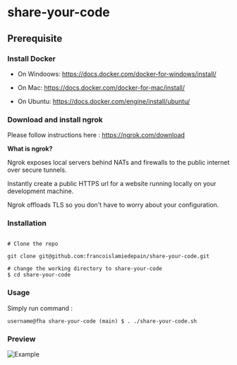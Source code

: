 # share-your-code

## Prerequisite

### Install Docker

- On Windoows: https://docs.docker.com/docker-for-windows/install/

- On Mac: https://docs.docker.com/docker-for-mac/install/

- On Ubuntu: https://docs.docker.com/engine/install/ubuntu/ 

### Download and install ngrok

Please follow instructions here : https://ngrok.com/download

**What is ngrok?**

Ngrok exposes local servers behind NATs and firewalls to the public internet over secure tunnels.

Instantly create a public HTTPS url for a website running locally on your development machine.

Ngrok offloads TLS so you don't have to worry about your configuration.

### Installation

```(yaml)

# Clone the repo

git clone git@github.com:francoislamiedepain/share-your-code.git

# change the working directory to share-your-code
$ cd share-your-code
```

### Usage

Simply run command :

```(yaml)
username@fha share-your-code (main) $ . ./share-your-code.sh
```

### Preview

![Example](Example.gif)